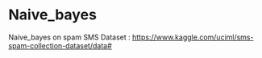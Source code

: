# Naive_bayes
Naive_bayes on spam SMS
Dataset : https://www.kaggle.com/uciml/sms-spam-collection-dataset/data#
